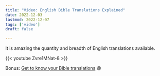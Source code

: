 ```yaml
---
title: "Video: English Bible Translations Explained"
date: 2022-12-03
lastmod: 2022-12-07
tags: ['video']
draft: false

---
```


It is amazing the quantity and breadth of English translations available.

{{< youtube Zvre1MNat-8 >}} 

Bonus: [Get to know your Bible translations](https://adam4d.com/translations/) 😆


